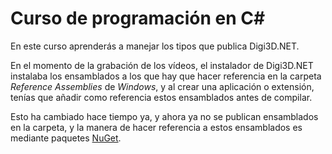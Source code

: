 # Curso de programación en C\#

En este curso aprenderás a manejar los tipos que publica Digi3D.NET.

En el momento de la grabación de los vídeos, el instalador de Digi3D.NET instalaba los ensamblados a los que hay que hacer referencia en la carpeta _Reference Assemblies_ de _Windows_, y al crear una aplicación o extensión, tenías que añadir como referencia estos ensamblados antes de compilar. 

Esto ha cambiado hace tiempo ya, y ahora ya no se publican ensamblados en la carpeta, y la manera de hacer referencia a estos ensamblados es mediante paquetes [NuGet](https://www.nuget.org/profiles/Digi21).



